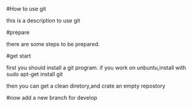 #How to use git

this is a description to use git

#prepare

there are some steps to be prepared.


#get start

first you should install a git program.
if you work on unbuntu,install with
sudo apt-get install git

then you can get a clean diretory,and crate an
empty repostory

#now add a new branch for develop
